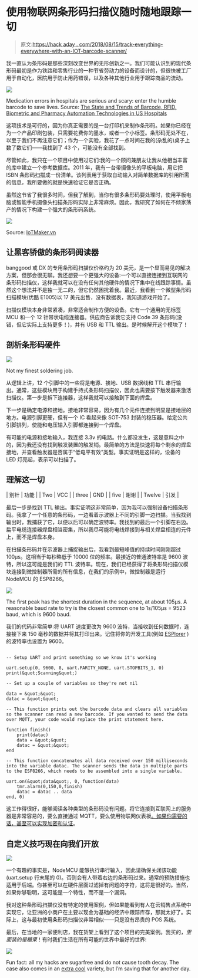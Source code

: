 # 使用物联网条形码扫描仪随时随地跟踪一切

> 原文:[https://hack aday . com/2018/08/15/track-everything-everywhere-with-an-IOT-barcode-scanner/](https://hackaday.com/2018/08/15/track-everything-everywhere-with-an-iot-barcode-scanner/)

我一直认为条形码是那些深刻改变世界的无形创新之一。我们可能认识到的现代条形码最初是作为铁路和零售行业的一种节省劳动力的设备而设计的，但很快被工厂用于自动化，医院用于防止用药错误，以及各种其他行业用于跟踪商品的流动。

![](../Images/a1b048efbca51bb9ee19754b4986a982.png)

Medication errors in hospitals are serious and scary: enter the humble barcode to save lives. Source: [The State and Trends of Barcode, RFID, Biometric and Pharmacy Automation Technologies in US Hospitals](https://www.ncbi.nlm.nih.gov/pmc/articles/PMC4765644/)

这项技术是可行的，因为你真正需要的是一台打印机来制作条形码。如果你已经在为一个产品印刷包装，只需要花费你的墨水，或者一个小标签。条形码无处不在，以至于我们不再注意它们；作为一个实验，我花了一点时间在我的(杂乱的)桌子上数了数它们——我找到了 43 个，可能没有全部找到。

尽管如此，我只在一个项目中使用过它们:我的一个顾问兼朋友让我从他相当丰富的库中建立一个参考数据库。2011 年，我有一台带摄像头的平板电脑，用它把 ISBN 条形码扫描成一份清单。该列表用于获取自动输入对简单数据库的引用所需的信息，我所要做的就是快速验证它是否正确。

虽然这节省了我很多时间，但我了解到，当你有很多条形码要处理时，使用平板电脑或智能手机摄像头扫描条形码实际上非常麻烦。因此，我研究了如何在不倾家荡产的情况下构建一个强大的条形码系统。

![](../Images/1c99545a0edd4842d294a2f65fff8af0.png)

Source: [IoTMaker.vn](https://iotmaker.vn)

## 让黑客骄傲的条形码阅读器

banggood 或 DX 的专用条形码扫描仪价格约为 20 美元，是一个显而易见的解决方案，但那会很无聊。我还想要一个更强大的设备:一个可以直接连接到互联网的条形码扫描仪，这样我就可以在没有任何其他硬件的情况下集中在线跟踪事情。虽然这个想法并不是独一无二的，但它仍然困扰着我。最近，我看到一个微型条形码扫描模块(优酷 E1005)以 17 美元出售，没有数据表，我知道游戏开始了。

扫描仪模块本身非常紧凑，非常适合制作方便的设备。它有一个通用的无标签 MCU 和一个 12 针带状电缆连接器。供应商告诉我它支持 Code 39 条形码(没错，但它实际上支持更多！)，并有 USB 和 TTL 输出。是时候解开这个模块了！

## 剖析条形码硬件

![](../Images/4a962929122b379d2687690d79b93e98.png)

Not my finest soldering job.

从逻辑上讲，12 个引脚中的一些将是电源、接地、USB 数据线和 TTL 串行输出。通常，这些模块用于构建手持式条形码扫描仪，因此也需要按下触发器来激活扫描仪。第一步是拆下连接器，这样我就可以接触到下面的焊盘。

下一步是确定电源和接地。接地非常容易，因为有几个元件连接到明显是接地层的地方。电源引脚更硬，但有一个 IC 看起来像 SOT-753 封装的稳压器。给定公共引脚排列，使能和电压输入引脚都连接到一个焊盘。

有可能的电源和接地输入，我连接 3.3v 的电路。什么都没发生，这是意料之中的，因为我还没有找到触发装置的触发销。最简单的方法是快速将每个剩余的焊盘接地，并查看触发器是否属于“低电平有效”类型。事实证明是这样的，设备的 LED 灯亮起，表示可以扫描了。

## 理解这一切

| 别针 | 功能 |
| Two | VCC |
| three | GND |
| five | 谢谢 |
| Twelve | 引发 |

最后一步是找到 TTL 输出。事实证明这非常简单，因为我可以强制设备扫描条形码。我拿了一个任意的条形码，一边看着示波器上不同的引脚一边扫描。当我找到输出时，我捕获了它，以便以后可以确定波特率。我找到的最后一个引脚在右边。扁平电缆连接器焊盘相当密集，所以我尽可能将电线焊接到与相关焊盘相连的元件上，而不是焊盘本身。

在扫描条形码并在示波器上捕捉输出后，我看到最短峰值的持续时间刚刚超过 100μs。这相当于每秒略低于 10000 位的频率。最接近的普通波特率是 9600 波特，所以这可能是我们的 TTL 波特率。现在，我们已经获得了将条形码扫描仪模块连接到微控制器所需的所有信息，在我们的示例中，微控制器是运行 NodeMCU 的 ESP8266。

![](../Images/c2837a08ca327aa3ad551aa779934c9e.png)

The first peak has the shortest duration in the sequence, at about 105μs. A reasonable baud rate to try is the closest common one to 1s/105μs = 9523 baud, which is 9600 baud.

我们的代码非常简单:将 UART 速度更改为 9600 波特，当接收到任何数据时，连接接下来 150 毫秒的数据并将其打印出来。记住将你的开发工具(例如 [ESPlorer](http://esp8266.ru/esplorer/) )的波特率也设置为 9600。

```

-- Setup UART and print something so we know it's working

uart.setup(0, 9600, 8, uart.PARITY_NONE, uart.STOPBITS_1, 0)
print(&quot;Scanning&quot;)

-- Set up a couple of variables so they're not nil

data = &quot;&quot;
datac = &quot;&quot;

-- This function prints out the barcode data and clears all variables so the scanner can read a new barcode. If you wanted to send the data over MQTT, your code would replace the print statement here.

function finish()
    print(datac)
    data = &quot;&quot;
    datac = &quot;&quot;
end

-- This function concatenates all data received over 150 milliseconds into the variable datac. The scanner sends the data in multiple parts to the ESP8266, which needs to be assembled into a single variable.

uart.on(&quot;data&quot;, 0, function(data)
    tmr.alarm(0,150,0,finish)
    datac = datac .. data
end, 0)

```

这工作得很好，能够阅读各种类型的条形码没有问题。将它连接到互联网上的服务器是非常容易的，要么直接通过 MQTT，要么使用物联网仪表板[。如果你需要的话，](http://hackaday.com/2017/10/31/review-iot-data-logging-services-with-mqtt/)[甚至可以实现加密和认证](http://hackaday.com/2017/06/20/practical-iot-cryptography-on-the-espressif-esp8266/)。

## 自定义技巧现在向我们开放

![](../Images/4490132da565f1369667132c199f0a7f.png)

一个有趣的事实是，NodeMCU 能够执行串行输入，因此请确保关闭该功能(uart.setup 行末尾的 0)。否则会有人带着右边的条形码过来。通常的预防措施也适用于后端。你甚至可以在硬件层面过滤掉有问题的字符，这将是很好的。当然，如果你够聪明，这可能是一个特性，而不是一个漏洞。

我对这种条形码扫描仪没有特定的使用案例，但如果能看到有人在云销售点系统中实现它，让亚洲的小商户在主要以现金为基础的经济中跟踪库存，那就太好了。实际上，这与最初使用条形码扫描仪非常相似——只是没有昂贵的 POS 系统。

最后，在当地的一家便利店，我在货架上看到了这个项目的完美案例。我买的，*里面装的是糖果*！有时我们生活在所有可能的世界中最好的世界:

![](../Images/2d4932a40989d4e7599d93e7cd17d2ba.png)

Fun fact: all my hacks are sugarfree and do not cause tooth decay. The case also comes in an [extra cool](https://www.psangudom.com/candy) variety, but I’m saving that for another day.